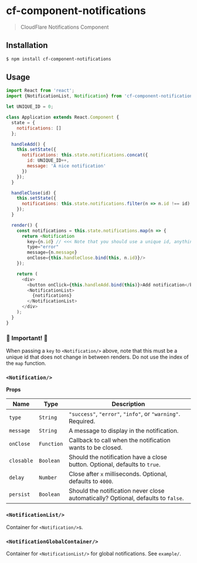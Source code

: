# cf-component-notifications

> CloudFlare Notifications Component

## Installation

```sh
$ npm install cf-component-notifications
```

## Usage

```js
import React from 'react';
import {NotificationList, Notification} from 'cf-component-notifications';

let UNIQUE_ID = 0;

class Application extends React.Component {
  state = {
    notifications: []
  };

  handleAdd() {
    this.setState({
      notifications: this.state.notifications.concat({
        id: UNIQUE_ID++,
        message: 'A nice notification'
      })
    });
  }

  handleClose(id) {
    this.setState({
      notifications: this.state.notifications.filter(n => n.id !== id)
    });
  }

  render() {
    const notifications = this.state.notifications.map(n => {
      return <Notification
        key={n.id} // <<< Note that you should use a unique id, anything else will introduce subtle bugs.
        type="error"
        message={n.message}
        onClose={this.handleClose.bind(this, n.id)}/>
    });

    return (
      <div>
        <button onClick={this.handleAdd.bind(this)}>Add notification</button>
        <NotificationList>
          {notifications}
        </NotificationList>
      </div>
    );
  }
}
```

### :rotating_light: Important! :rotating_light:

When passing a `key` to `<Notification/>` above, note that this must be a unique
id that does not change in between renders. Do not use the index of the `map`
function.

### `<Notification/>`

**Props**

| Name | Type | Description |
| --- | --- | --- |
| `type` | `String` | `"success"`, `"error"`, `"info"`, or `"warning"`. Required. |
| `message` | `String` | A message to display in the notification. |
| `onClose` | `Function` | Callback to call when the notification wants to be closed. |
| `closable` | `Boolean` | Should the notification have a close button. Optional, defaults to `true`. |
| `delay` | `Number` | Close after `x` milliseconds. Optional, defaults to `4000`. |
| `persist` | `Boolean` | Should the notification never close automatically? Optional, defaults to `false`. |

### `<NotificationList/>`

Container for `<Notification/>`s.

### `<NotificationGlobalContainer/>`

Container for `<NotificationList/>` for global notifications. See `example/`.
